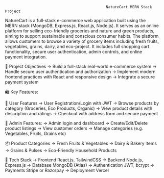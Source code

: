                                                   NatureCart MERN Stack Project
                                                  
NatureCart is a full-stack e-commerce web application built using the MERN stack (MongoDB, Express.js, React.js, Node.js). It serves as an online platform for selling eco-friendly groceries and nature and green products, aiming to support sustainable and conscious consumer habits.
The platform allows customers to browse a variety of grocery items including fresh fruits, vegetables, grains, dairy, and eco-project. It includes full shopping cart functionality, secure user authentication, admin controls, and online payment integration.

🎯 Project Objectives
-> Build a full-stack real-world e-commerce system
-> Handle secure user authentication and authorization
-> Implement modern frontend practices with React and responsive design
-> Integrate a secure payment system

🛍️ Key Features:

👥 User Features
-> User Registration/Login with JWT
-> Browse products by category (Groceries, Eco Products, Organic)
-> View product details with description and ratings
-> Checkout with address form and secure payment

🛒 Admin Features:
-> Admin login and dashboard
-> Create/Edit/Delete product listings
-> View  customer orders
-> Manage categories (e.g. Vegetables, Fruits, Grains etc)

📦 Product Categories
-> Fresh Fruits & Vegetables
-> Dairy & Bakery Items
-> Grains & Pulses
-> Eco-Friendly Household Products

🧰 Tech Stack 
-> Frontend	React.js, TailwindCSS 
-> Backend	Node.js, Express.js
-> Database	MongoDB (Atlas)
-> Authentication	JWT, bcrypt
-> Payments	Stripe or Razorpay
-> Deployment	Vercel

